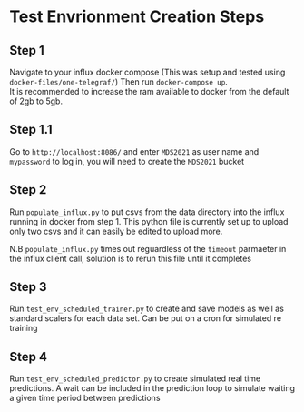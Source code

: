 # Test Envrionment Creation Steps

## Step 1

Navigate to your influx docker compose (This was setup and tested using `docker-files/one-telegraf/`) Then run `docker-compose up`.  
It is recommended to increase the ram available to docker from the default of 2gb to 5gb.

## Step 1.1

Go to `http://localhost:8086/` and enter `MDS2021` as user name and `mypassword` to log in, you will need to create the `MDS2021` bucket

## Step 2

Run `populate_influx.py` to put csvs from the data directory into the influx running in docker from step 1. This python file is currently set up to upload only two csvs and it can easily be edited to upload more.

N.B `populate_influx.py` times out reguardless of the `timeout` parmaeter in the influx client call, solution is to rerun this file until it completes

## Step 3

Run `test_env_scheduled_trainer.py` to create and save models as well as standard scalers for each data set. Can be put on a cron for simulated re training

## Step 4

Run `test_env_scheduled_predictor.py` to create simulated real time predictions. A wait can be included in the prediction loop to simulate waiting a given time period between predictions
